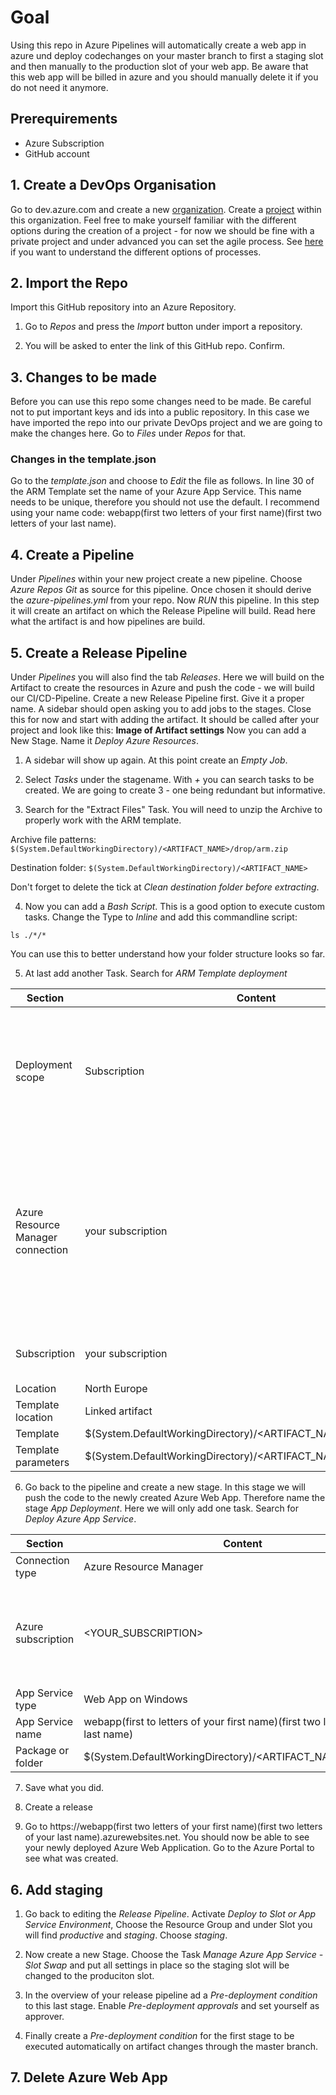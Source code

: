# Goal

Using this repo in Azure Pipelines will automatically create a web app in azure und deploy codechanges on your master branch to first a staging slot and then manually to the production slot of your web app. Be aware that this web app will be billed in azure and you should manually delete it if you do not need it anymore.

## Prerequirements

- Azure Subscription
- GitHub account

## 1. Create a DevOps Organisation

Go to dev.azure.com and create a new [organization](https://docs.microsoft.com/en-us/azure/devops/organizations/accounts/organization-management?view=azure-devops#:~:text=Related%20articles-,Azure%20DevOps%20Services,up%20continuous%20integration%20and%20deployment). Create a [project](https://docs.microsoft.com/en-us/azure/devops/organizations/projects/about-projects?view=azure-devops) within this organization. Feel free to make yourself familiar with the different options during the creation of a project - for now we should be fine with a private project and under advanced you can set the agile process. See [here](https://docs.microsoft.com/en-us/azure/devops/boards/work-items/guidance/choose-process?view=azure-devops&tabs=basic-process) if you want to understand the different options of processes.

## 2. Import the Repo

Import this GitHub repository into an Azure Repository.

1. Go to *Repos* and press the *Import* button under import a repository.

2. You will be asked to enter the link of this GitHub repo. Confirm.

## 3. Changes to be made

Before you can use this repo some changes need to be made. Be careful not to put important keys and ids into a public repository.
In this case we have imported the repo into our private DevOps project and we are going to make the changes here. Go to *Files* under *Repos* for that.

### Changes in the template.json

Go to the *template.json* and choose to *Edit* the file as follows.
In line 30 of the ARM Template set the name of your Azure App Service. This name needs to be unique, therefore you should not use the default. I recommend using your name code: webapp(first two letters of your first name)(first two letters of your last name).

## 4. Create a Pipeline

Under *Pipelines* within your new project create a new pipeline. Choose *Azure Repos Git* as source for this pipeline. Once chosen it should derive the *azure-pipelines.yml* from your repo. Now *RUN* this pipeline. In this step it will create an artifact on which the Release Pipeline will build. Read here what the artifact is and how pipelines are build.

## 5. Create a Release Pipeline

Under *Pipelines* you will also find the tab *Releases*. Here we will build on the Artifact to create the resources in Azure and push the code - we will build our CI/CD-Pipeline.
Create a new Release Pipeline first. Give it a proper name.
A sidebar should open asking you to add jobs to the stages. Close this for now and start with adding the artifact. It should be called after your project and look like this:
**Image of Artifact settings**
Now you can add a New Stage. Name it *Deploy Azure Resources*. 

1. A sidebar will show up again. At this point create an *Empty Job*. 

2. Select *Tasks* under the stagename. With *+* you can search tasks to be created. We are going to create 3 - one being redundant but informative.

3. Search for the "Extract Files" Task. You will need to unzip the Archive to properly work with the ARM template.

Archive file patterns:
```$(System.DefaultWorkingDirectory)/<ARTIFACT_NAME>/drop/arm.zip```

Destination folder:
```$(System.DefaultWorkingDirectory)/<ARTIFACT_NAME>```

Don't forget to delete the tick at *Clean destination folder before extracting*.

4. Now you can add a *Bash Script*. This is a good option to execute custom tasks. Change the Type to *Inline* and add this commandline script:

```ls ./*/*```

You can use this to better understand how your folder structure looks so far.

5. At last add another Task. Search for *ARM Template deployment* 

|Section|Content|Description|
|-------|--------|-------|
|Deployment scope|Subscription|As our ARM template contains the creation of a Resource Group we will directly create it on subscription level.|
|Azure Resource Manager connection|your subscription|The first time you will have to Authorize the connection. As long as you are working out of the same Azure Active Directory this should be easy.|
|Subscription|your subscription|Select your azure subscription again|
|Location|North Europe||
|Template location|Linked artifact||
|Template|$(System.DefaultWorkingDirectory)/<ARTIFACT_NAME>/s/template.json||
|Template parameters|$(System.DefaultWorkingDirectory)/<ARTIFACT_NAME>/s/template.json||

6. Go back to the pipeline and create a new stage. In this stage we will push the code to the newly created Azure Web App. Therefore name the stage *App Deployment*. Here we will only add one task.
Search for *Deploy Azure App Service*.

|Section|Content|Description|
|-------|--------|-------|
|Connection type|Azure Resource Manager||
|Azure subscription|<YOUR_SUBSCRIPTION>|If you cannnot fill this within the task go to the job and fill this information in there.|
|App Service type|Web App on Windows||
|App Service name|webapp(first to letters of your first name)(first two letters of your last name)||
|Package or folder|$(System.DefaultWorkingDirectory)/<ARTIFACT_NAME>/drop/s.zip||

7. Save what you did.

8. Create a release

9. Go to https://webapp(first two letters of your first name)(first two letters of your last name).azurewebsites.net. You should now be able to see your newly deployed Azure Web Application. Go to the Azure Portal to see what was created.

## 6. Add staging

1. Go back to editing the *Release Pipeline*. Activate *Deploy to Slot or App Service Environment*, Choose the Resource Group and under Slot you will find *productive* and *staging*. Choose *staging*.

2. Now create a new Stage. Choose the Task *Manage Azure App Service - Slot Swap* and put all settings in place so the staging slot will be changed to the produciton slot.

3. In the overview of your release pipeline ad a *Pre-deployment condition* to this last stage. Enable *Pre-deployment approvals* and set yourself as approver.

4. Finally create a *Pre-deployment condition* for the first stage to be executed automatically on artifact changes through the master branch.

## 7. Delete Azure Web App


